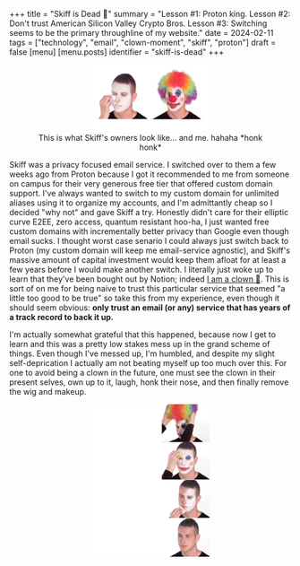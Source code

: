 +++
title = "Skiff is Dead 🤡"
summary = "Lesson #1: Proton king. Lesson #2: Don't trust American Silicon Valley Crypto Bros. Lesson #3: Switching seems to be the primary throughline of my website."
date = 2024-02-11
tags = ["technology", "email", "clown-moment", "skiff", "proton"]
draft = false
[menu]
  [menu.posts]
    identifier = "skiff-is-dead"
+++

<figure>
    <center>
       <img src="/images/blog/clown.jpg" width="50%" />
       <figcaption>This is what Skiff's owners look like... and me. hahaha *honk honk*</figcaption>
    </center>
</figure>

Skiff was a privacy focused email service. I switched over to them a few weeks ago from Proton because I got it recommended to me from someone on campus for their very generous free tier that offered custom domain support. I've always wanted to switch to my custom domain for unlimited aliases using it to organize my accounts, and I'm admittantly cheap so I decided "why not" and gave Skiff a try. Honestly didn't care for their elliptic curve E2EE, zero access, quantum resistant hoo-ha, I just wanted free custom domains with incrementally better privacy than Google even though email sucks. I thought worst case senario I could always just switch back to Proton (my custom domain will keep me email-service agnostic), and Skiff's massive amount of capital investment would keep them afloat for at least a few years before I would make another switch. I literally just woke up to learn that they've been bought out by Notion; indeed [I am a clown 🤡](https://piped.video/watch?v=UWhKa7M52BA). This is sort of on me for being naive to trust this particular service that seemed "a little too good to be true" so take this from my experience, even though it should seem obvious: **only trust an email (or any) service that has years of a track record to back it up.**

I'm actually somewhat grateful that this happened, because now I get to learn and this was a pretty low stakes mess up in the grand scheme of things. Even though I've messed up, I'm humbled, and despite my slight self-deprication I actually am not beating myself up too much over this. For one to avoid being a clown in the future, one must see the clown in their present selves, own up to it, laugh, honk their nose, and then finally remove the wig and makeup.

<figure>
    <center>
       <img src="/images/blog/unclown.jpg" width="50%" />
    </center>
</figure>
